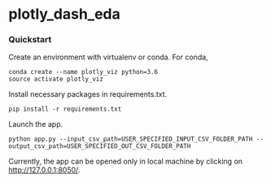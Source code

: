 # plotly\_dash\_eda

### Quickstart

Create an environment with virtualenv or conda. For conda,

```
conda create --name plotly_viz python=3.6
source activate plotly_viz
```

Install necessary packages in requirements.txt.

```
pip install -r requirements.txt
```

Launch the app.

```
python app.py --input_csv_path=USER_SPECIFIED_INPUT_CSV_FOLDER_PATH --output_csv_path=USER_SPECIFIED_OUT_CSV_FOLDER_PATH
```

Currently, the app can be opened only in local machine by clicking on http://127.0.0.1:8050/.
